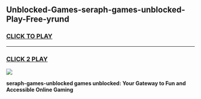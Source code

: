 
## Unblocked-Games-seraph-games-unblocked-Play-Free-yrund
<h3>
<a href="https://premium76.site?title=seraph-games-unblocked&ref=23A">CLICK TO PLAY</a></h3>
<hr>

<h3>
<a href="https://premium76.site?title=seraph-games-unblocked&ref=23A">CLICK 2 PLAY</a>
  
</h3>

<a href="https://premium76.site?title=seraph-games-unblocked&ref=23A"><img src="https://clearcache.store/games.png"></a>


**seraph-games-unblocked games unblocked: Your Gateway to Fun and Accessible Online Gaming**
